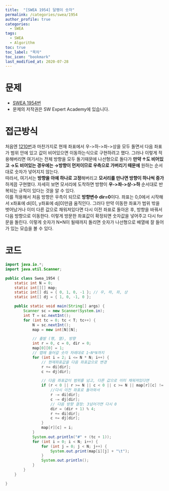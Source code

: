 ```yaml
---
title:  "[SWEA 1954] 달팽이 숫자"
permalink: /categories/swea/1954
author_profile: true
categories:
  - SWEA
tags:
  - SWEA  
  - Algorithm
toc: true
toc_label: "목차"
toc_icon: "bookmark"
last_modified_at: 2020-07-28
---
```

# 문제
* [SWEA 1954번](https://swexpertacademy.com/main/code/problem/problemDetail.do?contestProbId=AV5PobmqAPoDFAUq&)
* 문제의 저작권은 SW Expert Academy에 있습니다.  

# 접근방식 
처음엔 [1210번](/categories/swea/1210)과 마찬가지로 현재 좌표에서 우->하->좌->상을 모두 돌면서 다음 좌표가 범위 안에 있고 값이 비어있으면 이동하는식으로 구현하려고 했다. 그러나 이렇게 적용해버리면 여기서는 전체 방향을 모두 돌기때문에 나선형으로 돌다가 **만약 ↑도 비어있고 →도 비어있는 경우에는 →방향이 먼저이므로 우측으로 가버리기 때문에** 원하는 순서대로 숫자가 넣어지지 않는다.  
따라서, 여기서는 **방향을 아예 하나로 고정**해버리고 **모서리를 만나면 방향이 하나씩 증가**하게끔 구현했다. 자세히 보면 모서리에 도착하면 방향이 **우->좌->상->하** 순서대로 반복되는 규칙이 있다는 것을 알 수 있다.  
이를 적용해서 처음 방향은 우측이 되므로 **방향변수 dir=0**이다. 좌표는 0,0에서 시작해서 x좌표에 di[0], y좌표에 dj[0]만큼 움직인다. 그러다 만약 이동한 좌표가 범위 밖을 벗어났거나 이미 다른 값으로 채워져있다면 다시 이전 좌표로 돌아온 후, 방향을 바꿔서 다음 방향으로 이동한다. 이렇게 방문한 좌표값이 확정되면 숫자값을 넣어주고 다시 for문을 돌린다. 이렇게 숫자가 N*N이 될때까지 돌리면 숫자가 나선형으로 배열에 잘 들어가 있는 모습을 볼 수 있다.  


# 코드
```java
import java.io.*;
import java.util.Scanner;

public class Swea_1954 {
	static int N = 0;
	static int[][] map;
	static int[] di = { 0, 1, 0, -1 }; // 우, 하, 좌, 상
	static int[] dj = { 1, 0, -1, 0 };

	public static void main(String[] args) {
		Scanner sc = new Scanner(System.in);
		int T = sc.nextInt();
		for (int tc = 0; tc < T; tc++) {
			N = sc.nextInt();
			map = new int[N][N];

			// 출발 (행, 열), 방향
			int r = 0, c = 0, dir = 0;
			map[0][0] = 1;
			// 맵에 들어갈 숫자 차례대로 1~N*N까지
			for (int i = 2; i <= N * N; i++) {
				// 현재좌표값을 다음 좌표값으로 변경
				r += di[dir];
				c += dj[dir];

				// 다음 좌표값이 범위를 넘고, 다른 값으로 이미 채워져있다면
				if (r < 0 || r >= N || c < 0 || c >= N || map[r][c] != 0) {
					//다시 이전 좌표로 돌아와서
					r -= di[dir];
					c -= dj[dir];
					// 다음 방향 결정: 3넘어가면 다시 0
					dir = (dir + 1) % 4; 
					r += di[dir];
					c += dj[dir];
				}
				map[r][c] = i;
			}
			System.out.println("#" + (tc + 1));
			for (int i = 0; i < N; i++) {
				for (int j = 0; j < N; j++) {
					System.out.print(map[i][j] + "\t");
				}
				System.out.println();
			}
		}
	}

}
```